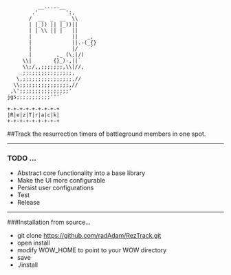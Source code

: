               __.....__
            .'         ':,
           /  __  _  __  \\
           | |_)) || |_))||
           | | \\ || |   ||
           |             ||   _,
           |             ||.-(_{}
           |             |/    `
           |        ,_ (\;|/)
         \\|       {}_)-,||`
         \\;/,,;;;;;;;,\\|//,
        .;;;;;;;;;;;;;;;;,
       \,;;;;;;;;;;;;;;;;,//
      \\;;;;;;;;;;;;;;;;,//
     ,\';;;;;;;;;;;;;;;;'
    jgs;;;;;;;;;;;'''`
    
    +-+-+-+-+-+-+-+-+
    |R|e|z|T|r|a|c|k|
    +-+-+-+-+-+-+-+-+
    
##Track the resurrection timers of battleground members in one spot.

--------------------------------------------

### TODO ...
- Abstract core functionality into a base library
- Make the UI more configurable
- Persist user configurations
- Test
- Release

---------------------------------------------

###Installation from source...
- git clone https://github.com/radAdam/RezTrack.git
- open install
- modify WOW_HOME to point to your WOW directory
- save
- ./install